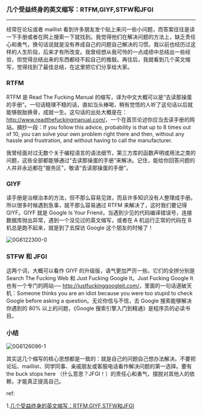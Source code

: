 ### 几个受益终身的英文缩写：RTFM,GIYF,STFW和JFGI

***



经常在论坛或者 maillist 看到许多朋友发个贴上来问一些小问题，而答案往往是读一下手册或者在网上搜索一下就找到。我觉得他们在解决问题的方法上，缺乏责任心和勇气，换句话说就是没有养成自己的问题自己解决的习惯。我以前也经历过这样的人生阶段，后来才有所改变。我曾经想从我可怜的一点成绩中总结出一些经验，但觉得总结出来的东西都经不起自己的推敲。再往后，我就看到几个英文缩写，觉得找到了最佳总结，在这里把它们分享给大家。

### RTFM

RTFM 是 Read The Fucking Manual 的缩写，译为中文大概可以是“去读那操蛋的手册”。一句话糙理不糙的话，直如当头棒喝，稍有觉悟的人听了这句话以后就能够脱胎换骨，成就一生。这句话的出处大概是在：<http://www.readthefuckingmanual.com/>，一个在首页论述你应当去读手册的网站。摘抄一段：If you follow this advice, probability is that up to 8 times out of 10, you can solve your own problem right there and then, without any hassle and frustration, and without having to call the manufacturer.

我曾经面对过无数个关于编程语言的语法细节，第三方库的函数声明或用法之类的问题，这些全部都能够通过“去读那操蛋的手册”来解决。记住，能给你回答问题的人并非永远都在“服务区”，敬请“去读那操蛋的手册”。

### GIYF

读手册是治根治本的方法，但不那么容易见效，而且许多知识没有人整理成手册。所以很多时候遇到急事，就不那么容易通过 RTFM 来解决了，这时我们要记得 GIYF。GIYF 就是 Google Is Your Friend，当遇到少见的代码编译错误号，连接数据库抛出异常，遇到一个没见过的英文缩写，或者在 A 机运行正常的代码在 B 机总是跑不起来，就是到了去探访 Google 这个朋友的时候了！

![0G6122300-0](../images/0G6122300-0.png)

### STFW 和 JFGI

这两个词，大概可以看作 GIYF 的升级版，语气更加严厉一些。它们的全拼分别是 Search The Fucking Web 和 Just Fucking Google It。Just Fucking Google It 也有一个专门的网站── <http://justfuckinggoogleit.com/>，里面的一句话道破天机：Someone thinks you are an idiot because you were too stupid to check Google before asking a question。无论你信与不信，去 Google 搜索能够解决你遇到的 80% 以上的问题，《Google 搜索引擎入门到精通》是程序员的必读书目。

### 小结

![0G6126096-1](../images/0G6126096-1.jpg)

其实这几个缩写的核心思想都是一致的：就是自己的问题自己想办法解决。不要把论坛、maillist、同学同事、亲戚朋友或客服电话看作解决问题的第一选择。要有 the buck stops here （什么意思？JFGI！）的责任心和勇气，摆脱对其他人的依赖，才能真正提高自己。



ref:

1.[几个受益终身的英文缩写：RTFM,GIYF,STFW和JFGI](http://www.kuqin.com/english/20120207/317868.html)